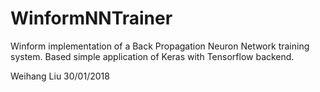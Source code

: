 # WinformNNTrainer

Winform implementation of a Back Propagation Neuron Network training system. 
Based simple application of Keras with Tensorflow backend.

Weihang Liu 30/01/2018
